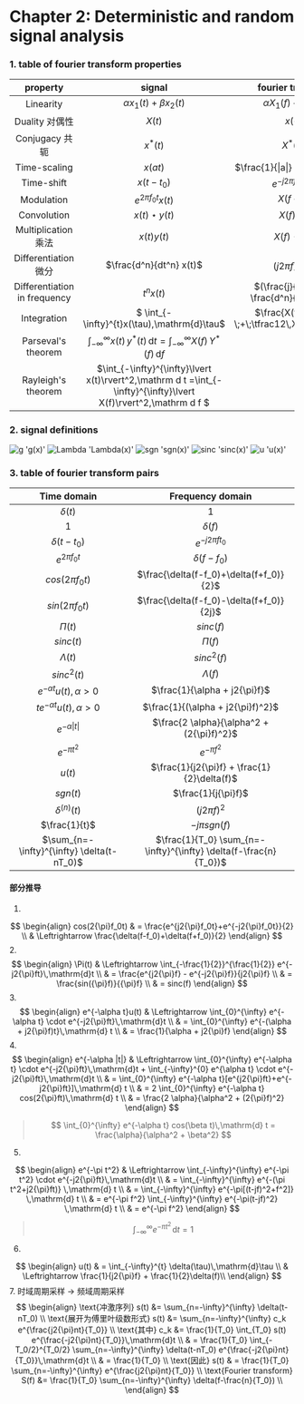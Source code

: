 # Chapter 2: Deterministic and random signal analysis

### 1. table of fourier transform properties
| property | signal                                             | fourier transform                                     |
|:--------:|:--------------------------------------------------:|:-----------------------------------------------------:|
| Linearity | $\alpha x_1(t) + \beta x_2(t)$ | $\alpha X_1(f) + \beta X_2(f)$ |
| Duality 对偶性 | $X(t)$ | $x(-f)$ |        
|Conjugacy 共轭 | $x^*(t)$ | $X^*(-f)$ |
|Time-scaling | $x(at)$ | $\frac{1}{\|a\|} X(\frac{f}{a})$ |      
|Time-shift|$x(t-t_0)$|$e^{-j2{\pi}ft_0} X(f)$|
|Modulation|$e^{2{\pi}f_0t} x(t)$|$X(f-f_0)$|   
|Convolution| $x(t) \star y(t)$ | $X(f)Y(f)$|
|Multiplication 乘法|   $x(t)y(t)$| $X(f) \star Y(f)$ |
|Differentiation 微分|  $\frac{d^n}{dt^n} x(t)$|$(j2{\pi}f)^n X(f)$|
|Differentiation in frequency|$t^n x(t)$ | $(\frac{j}{2{\pi}})^n \frac{d^n}{df^n}X(f)$|
|Integration|  $ \int_{-\infty}^{t}x(\tau)\,\mathrm{d}\tau$| $\frac{X(f)}{j2\pi f} \;+\;\tfrac12\,X(0)\,\delta(f)$|
|Parseval's theorem|$\int_{-\infty}^{\infty} x(t)\,y^*(t)\,\mathrm d t =\int_{-\infty}^{\infty} X(f)\,Y^*(f)\,\mathrm d f$|
|Rayleigh's theorem|$\int_{-\infty}^{\infty}\lvert x(t)\rvert^2\,\mathrm d t =\int_{-\infty}^{\infty}\lvert X(f)\rvert^2\,\mathrm d f $|

### 2. signal definitions
![g 'g(x)'](../figures/g.png)
![Lambda 'Lambda(x)'](../figures/Lambda.png)
![sgn 'sgn(x)'](../figures/sgn.png)
![sinc 'sinc(x)'](../figures/sinc.png)
![u 'u(x)'](../figures/u.png)

### 3. table of fourier transform pairs
|Time domain | Frequency domain|
|:----------:|:---------------:|
|$\delta(t)$|1|
|1|$\delta(f)$|
|$\delta(t-t_0)$|$e^{-j2{\pi}ft_0}$|
|$e^{2{\pi}f_0t}$|$\delta(f-f_0)$|
|$cos(2{\pi}f_0t)$|$\frac{\delta(f-f_0)+\delta(f+f_0)}{2}$|
|$sin(2{\pi}f_0t)$|$\frac{\delta(f-f_0)-\delta(f+f_0)}{2j}$|
|$\Pi(t)$|$sinc(f)$|
|$sinc(t)$|$\Pi(f)$|
|$\Lambda(t)$|$sinc^2(f)$|
|$sinc^2(t)$|$\Lambda(f)$|
|$e^{-\alpha t}u(t), \alpha > 0$|$\frac{1}{\alpha + j2{\pi}f}$|
|$te^{-\alpha t}u(t), \alpha > 0$|$\frac{1}{(\alpha + j2{\pi}f)^2}$|
|$e^{-\alpha \|t\|}$|$\frac{2 \alpha}{\alpha^2 + (2{\pi}f)^2}$|
|$e^{-\pi t^2}$|$e^{-\pi f^2}$|
|$u(t)$|$\frac{1}{j2{\pi}f} + \frac{1}{2}\delta(f)$|
|$sgn(t)$|$\frac{1}{j{\pi}f}$|
|$\delta^{(n)}(t)$|$(j2{\pi}f)^2$|
|$\frac{1}{t}$|$-j \pi sgn(f)$|
|$\sum_{n=-\infty}^{\infty} \delta(t-nT_0)$|$\frac{1}{T_0} \sum_{n=-\infty}^{\infty} \delta(f-\frac{n}{T_0})$|

#### 部分推导
1. 
$$
\begin{align}
    cos(2{\pi}f_0t) & = \frac{e^{j2{\pi}f_0t}+e^{-j2{\pi}f_0t}}{2} \\
    & \Leftrightarrow  \frac{\delta(f-f_0)+\delta(f+f_0)}{2}
\end{align}
$$
2. 
$$
\begin{align}
    \Pi(t) & \Leftrightarrow \int_{-\frac{1}{2}}^{\frac{1}{2}} e^{-j2{\pi}ft}\,\mathrm{d}t \\
    & = \frac{e^{j2{\pi}f} - e^{-j2{\pi}f}}{j2{\pi}f} \\
    & = \frac{sin({\pi}f)}{{\pi}f} \\
    & = sinc(f)
\end{align}
$$
3. 
$$
\begin{align}
    e^{-\alpha t}u(t) & \Leftrightarrow \int_{0}^{\infty} e^{-\alpha t} \cdot e^{-j2{\pi}ft}\,\mathrm{d}t \\
    & = \int_{0}^{\infty} e^{-(\alpha + j2{\pi}f)t}\,\mathrm{d} t \\
    & = \frac{1}{\alpha + j2{\pi}f}
\end{align}
$$
4. 
$$
\begin{align}
    e^{-\alpha |t|} & \Leftrightarrow \int_{0}^{\infty} e^{-\alpha t} \cdot e^{-j2{\pi}ft}\,\mathrm{d}t + \int_{-\infty}^{0} e^{\alpha t} \cdot e^{-j2{\pi}ft}\,\mathrm{d}t \\
    & = \int_{0}^{\infty} e^{-\alpha t}[e^{j2{\pi}ft}+e^{-j2{\pi}ft}]\,\mathrm{d} t \\
    & = 2 \int_{0}^{\infty} e^{-\alpha t} cos(2{\pi}ft)\,\mathrm{d} t \\
    & = \frac{2 \alpha}{\alpha^2 + (2{\pi}f)^2}
\end{align}
$$
> $$ \int_{0}^{\infty} e^{-\alpha t} cos(\beta t)\,\mathrm{d} t = 
\frac{\alpha}{\alpha^2 + \beta^2} $$
5. 
$$
\begin{align}
    e^{-\pi t^2} & \Leftrightarrow \int_{-\infty}^{\infty} e^{-\pi t^2} \cdot e^{-j2{\pi}ft}\,\mathrm{d}t \\
    & =  \int_{-\infty}^{\infty} e^{-(\pi t^2+j2{\pi}ft)} \,\mathrm{d} t \\
    & = \int_{-\infty}^{\infty} e^{-\pi[(t-jf)^2+f^2]} \,\mathrm{d} t \\
    & = e^{-\pi f^2} \int_{-\infty}^{\infty} e^{-\pi(t-jf)^2} \,\mathrm{d} t \\
    & = e^{-\pi f^2}
\end{align}
$$
> $$ \int_{-\infty}^{\infty} e^{-\pi t^2} \,\mathrm{d} t = 1 $$
6. 
$$
\begin{align}
    u(t) & = \int_{-\infty}^{t} \delta(\tau)\,\mathrm{d}\tau \\
    & \Leftrightarrow  \frac{1}{j2{\pi}f} + \frac{1}{2}\delta(f)\\
\end{align}
$$
7. 时域周期采样 $\rightarrow$ 频域周期采样
$$
\begin{align}
 \text{冲激序列} s(t) &= \sum_{n=-\infty}^{\infty} \delta(t-nT_0) \\
 \text{展开为傅里叶级数形式} s(t) &= \sum_{n=-\infty}^{\infty} c_k e^{\frac{j2{\pi}nt}{T_0}} \\
 \text{其中} c_k &= \frac{1}{T_0} \int_{T_0} s(t) e^{\frac{-j2{\pi}nt}{T_0}}\,\mathrm{d}t \\
 & = \frac{1}{T_0} \int_{-T_0/2}^{T_0/2} \sum_{n=-\infty}^{\infty} \delta(t-nT_0) e^{\frac{-j2{\pi}nt}{T_0}}\,\mathrm{d}t \\
 & = \frac{1}{T_0} \\
 \text{因此} s(t) & = \frac{1}{T_0} \sum_{n=-\infty}^{\infty} e^{\frac{j2{\pi}nt}{T_0}} \\
 \text{Fourier transform} S(f) &=  \frac{1}{T_0} \sum_{n=-\infty}^{\infty} \delta(f-\frac{n}{T_0}) \\
\end{align}
$$